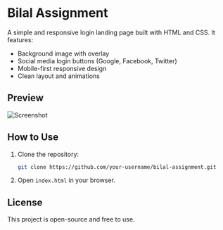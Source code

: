 # Bilal Assignment

A simple and responsive login landing page built with HTML and CSS. It features:

- Background image with overlay
- Social media login buttons (Google, Facebook, Twitter)
- Mobile-first responsive design
- Clean layout and animations

## Preview

![Screenshot](screenshot.png) <!-- Optional: Add a screenshot -->

## How to Use

1. Clone the repository:
   ```bash
   git clone https://github.com/your-username/bilal-assignment.git
   ```

2. Open `index.html` in your browser.

## License

This project is open-source and free to use.
